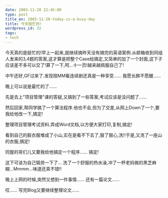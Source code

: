 ```yaml
---
date: 2003-11-20 22:45:00
type: post
title_en: 2003-11-20-today-is-a-busy-day
title: 今天挺忙的!
wordpress_id: 32
tags:
- tech
---
```


今天真的是挺忙的!早上一起来,就继续搞昨天没有搞完的英语案例.从邮箱收到同组人发来的3,4题的答案,这才算是把整个Case给搞定,又简单的加了一个封面,这下子应该差不多可以交了!算了一下,呵...十一页!越来越佩服自己了!

中午还好,GF过来了.发现陪MM看连续剧还真是一种享受...... 我愿长醉不愿醒......

晚上可以说是最忙的了......

先是去上"项目管理"课的答疑,又搞到了一些答案,考试应该是没问题了......

然后回家,帮同学搞了一个算法程序.他也不会,但为了交差,从网上Down了一个,要我给他改一下,搞定!

整理项目管理考试资料.弄成Word文档,以方便大家打印,复制,搞定!

看到自己的脏衣服堆成了小山,实在是看不下去了,狠了狠心,洗!!于是,又洗了一座山的衣服,搞定!

同屋的哥们儿又要我给他搞定一个程序...... 搞定!

这下可该为自己犒劳一下了... 洗了一个舒服的热水澡,冲了一杯老妈做的黑芝麻糊...Mmmm...味道还真不错!!

晚上上网的时候,突然又想到一件事情...... 还有一篇论文......

哎...... 写完Blog又要继续整理论文......

